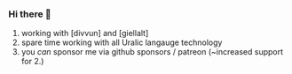 ### Hi there 👋

<!--
**flammie/flammie** is a ✨ _special_ ✨ repository because its `README.md` (this file) appears on your GitHub profile.

Here are some ideas to get you started:

-->

1. working with [divvun] and [giellalt]
2. spare time working with all Uralic langauge technology
3. you *can* sponsor me via github sponsors / patreon (~increased support for 2.)
